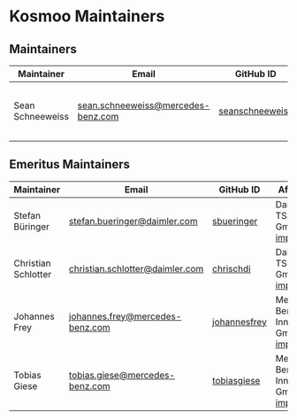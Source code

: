 <!-- SPDX-License-Identifier: MIT --->

# Kosmoo Maintainers

## Maintainers

| Maintainer       | Email                                | GitHub ID                                             | Affiliation                                                                                                              | Joined     |
|------------------|--------------------------------------|-------------------------------------------------------|--------------------------------------------------------------------------------------------------------------------------|------------|
| Sean Schneeweiss | <sean.schneeweiss@mercedes-benz.com> | [seanschneeweiss](https://github.com/seanschneeweiss) | Mercedes-Benz Tech Innovation GmbH, [imprint](https://github.com/mercedes-benz/foss/blob/master/PROVIDER_INFORMATION.md) | 2022-03-18 |

## Emeritus Maintainers

| Maintainer          | Email                             | GitHub ID                                       | Affiliation                                                                                                              | Joined     | Left       |
|---------------------|-----------------------------------|-------------------------------------------------|--------------------------------------------------------------------------------------------------------------------------|------------|------------|
| Stefan Büringer     | <stefan.bueringer@daimler.com>    | [sbueringer](https://github.com/sbueringer)     | Daimler TSS GmbH, [imprint](https://github.com/mercedes-benz/foss/blob/master/PROVIDER_INFORMATION.md)                   | -          | 2021-06-30 |
| Christian Schlotter | <christian.schlotter@daimler.com> | [chrischdi](https://github.com/chrischdi)       | Daimler TSS GmbH, [imprint](https://github.com/mercedes-benz/foss/blob/master/PROVIDER_INFORMATION.md)                   | 2019-08-07 | 2022-03-31 |
| Johannes Frey       | <johannes.frey@mercedes-benz.com> | [johannesfrey](https://github.com/johannesfrey) | Mercedes-Benz Tech Innovation GmbH, [imprint](https://github.com/mercedes-benz/foss/blob/master/PROVIDER_INFORMATION.md) | 2022-04-20 | 2023-12-18 |
| Tobias Giese     | <tobias.giese@mercedes-benz.com>     | [tobiasgiese](https://github.com/tobiasgiese)         | Mercedes-Benz Tech Innovation GmbH, [imprint](https://github.com/mercedes-benz/foss/blob/master/PROVIDER_INFORMATION.md) | 2022-03-18 | 2024-06-30 |
